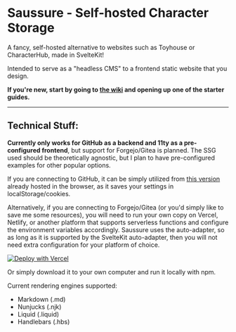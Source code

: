 # Saussure - Self-hosted Character Storage

A fancy, self-hosted alternative to websites such as Toyhouse or CharacterHub,
made in SvelteKit!

Intended to serve as a "headless CMS" to a frontend static website that you
design.

**If you're new, start by going to
[the wiki](https://github.com/perappu/saussure/wiki) and opening up one of the
starter guides.**

---

## Technical Stuff:

**Currently only works for GitHub as a backend and 11ty as a pre-configured
frontend**, but support for Forgejo/Gitea is planned. The SSG used should be
theoretically agnostic, but I plan to have pre-configured examples for other
popular options.

If you are connecting to GitHub, it can be simply utilized from
[this version](https://saussure.vercel.app) already hosted in the browser, as it
saves your settings in localStorage/cookies.

Alternatively, if you are connecting to Forgejo/Gitea (or you'd simply like to
save me some resources), you will need to run your own copy on Vercel, Netlify,
or another platform that supports serverless functions and configure the
environment variables accordingly. Saussure uses the auto-adapter, so as long as
it is supported by the SvelteKit auto-adapter, then you will not need extra
configuration for your platform of choice.

[![Deploy with Vercel](https://vercel.com/button)](https://vercel.com/new/clone?repository-url=https%3A%2F%2Fgithub.com%2Fperappu%2Fsaussure)

Or simply download it to your own computer and run it locally with npm.

Current rendering engines supported:

- Markdown (.md)
- Nunjucks (.njk)
- Liquid (.liquid)
- Handlebars (.hbs)

